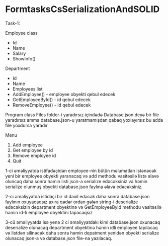 # FormtasksCsSerializationAndSOLID

Task-1:

Employee class
- Id
- Name
- Salary
- ShowInfo()

Department
- Id
- Name
- Employees list
- AddEmployee() - employee obyekti qebul edecek
- GetEmployeeById() - id qebul edecek
- RemoveEmployee() - id qebul edecek


Program class
Files folder-i yaradırsız içindədə Database.json deyə bir file yaradırsız amma database.json-u
yaratmamışdan qabaq yoxlayırsız bu adda file yoxdursa yaradır

Menu
1. Add employee
2. Get employee by id
3. Remove employee id
0. Quit

1-ci əməliyyatda istifadəçidən employee-nin bütün məlumatları istənəcək yeni bir employee
obyekti yaranacaq və add methodu vasitəsilə listə əlavə oluncaq daha sonra həmin listi
json-a serialize edəcəksiniz və həmin serialize olunmuş obyekti database.json faylına əlavə
edəcəksiniz.

2-ci əməliyyatda istidaçi bir id daxil edəcək daha sonra database.json faylının oxuyacaqsız
axıra qədər ordan gələn string-i deserialize edəcəksizin department obyektinə və GetEmployeeById
methodu vasitəsilə həmin id-li employee obyektini tapacaqsız

3-cü əməliyyatda isə yenə 2 ci əməliyyatdakı kimi database.json oxunacaq deserialize olunacaq
department obyektinə həmin idli employee tapılacaq və listdən silinəcək daha sonra həmin depatment
yenidən obyekti serialize olunacaq json-a və database.json file-na yazılacaq.
